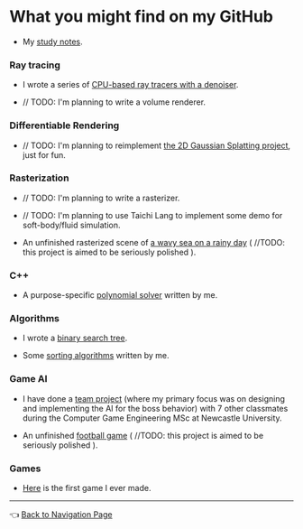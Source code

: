 # What you might find on my GitHub

- My [study notes](https://github.com/IQ404/study-notes/blob/main/README.md).

### Ray tracing

- I wrote a series of [CPU-based ray tracers with a denoiser](https://github.com/IQ404/cpu-based-ray-tracer).

- // TODO: I'm planning to write a volume renderer.

### Differentiable Rendering

- // TODO: I'm planning to reimplement [the 2D Gaussian Splatting project](https://github.com/OutofAi/2D-Gaussian-Splatting), just for fun.

### Rasterization

- // TODO: I'm planning to write a rasterizer.

- // TODO: I'm planning to use Taichi Lang to implement some demo for soft-body/fluid simulation.

- An unfinished rasterized scene of [a wavy sea on a rainy day](https://github.com/IQ404/FinalProject-CSC8502) ( //TODO: this project is aimed to be seriously polished ).

### C++

- A purpose-specific [polynomial solver](https://github.com/IQ404/Coursework-CSC8501) written by me.

### Algorithms

- I wrote a [binary search tree](https://github.com/IQ404/BinarySearchTree-CSC8501).

- Some [sorting algorithms](https://github.com/IQ404/TheFastestSorter-CSC8501) written by me.

### Game AI

- I have done a [team project](https://github.com/blacktack2/MastersGroupProject2023) (where my primary focus was on designing and implementing the AI for the boss behavior) with 7 other classmates during the Computer Game Engineering MSc at Newcastle University.

- An unfinished [football game](https://github.com/IQ404/FinalProject-CSC8503) ( //TODO: this project is aimed to be seriously polished ).

### Games

- [Here](https://github.com/IQ404/MyFirstGame) is the first game I ever made.

---

👈 [Back to Navigation Page](https://github.com/IQ404/welcome/blob/main/README.md)
